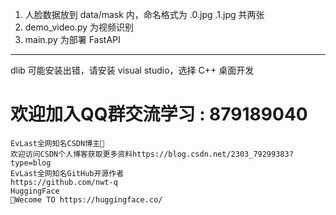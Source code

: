 1. 人脸数据放到 data/mask 内，命名格式为 <name>.0.jpg <name>.1.jpg 共两张
2. demo_video.py 为视频识别
3. main.py 为部署 FastAPI
---

dlib 可能安装出错，请安装 visual studio，选择 C++ 桌面开发





# 欢迎加入QQ群交流学习 : 879189040

````
EvLast全网知名CSDN博主🥰
欢迎访问CSDN个人博客获取更多资料https://blog.csdn.net/2303_79299383?type=blog
EvLast全网知名GitHub开源作者
https://github.com/nwt-q
HuggingFace
🥰Wecome TO https://huggingface.co/
````



